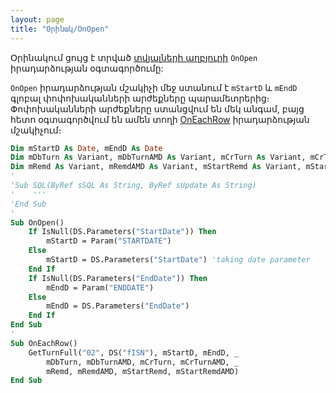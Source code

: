 ```yaml
---
layout: page
title: "Օրինակ/OnOpen"
---
```


Օրինակում ցույց է տրված [տվյալների աղբյուրի](../Defs/Data.html) `OnOpen` իրադարձության օգտագործումը:

`OnOpen` իրադարձության մշակիչի մեջ ստանում է `mStartD` և `mEndD` գլոբալ փոփոխականների արժեքները պարամետրերից։  
Փոփոխականների արժեքները ստանցվում են մեկ անգամ, բայց հետո օգտագործվում են ամեն տողի [OnEachRow](../ScriptProcs/OnEachRow.html) իրադարձության մշակիչում։

``` vb
Dim mStartD As Date, mEndD As Date
Dim mDbTurn As Variant, mDbTurnAMD As Variant, mCrTurn As Variant, mCrTurnAMD As Variant
Dim mRemd As Variant, mRemdAMD As Variant, mStartRemd As Variant, mStartRemdAMD As Variant
'
'Sub SQL(ByRef sSQL As String, ByRef sUpdate As String)
'    '''
'End Sub
'
Sub OnOpen()
    If IsNull(DS.Parameters("StartDate")) Then
        mStartD = Param("STARTDATE")
    Else
        mStartD = DS.Parameters("StartDate") 'taking date parameter
    End If
    If IsNull(DS.Parameters("EndDate")) Then
        mEndD = Param("ENDDATE")
    Else
        mEndD = DS.Parameters("EndDate")
    End If
End Sub
'
Sub OnEachRow() 
    GetTurnFull("02", DS("fISN"), mStartD, mEndD, _ 
        mDbTurn, mDbTurnAMD, mCrTurn, mCrTurnAMD, _
        mRemd, mRemdAMD, mStartRemd, mStartRemdAMD)
End Sub   
```